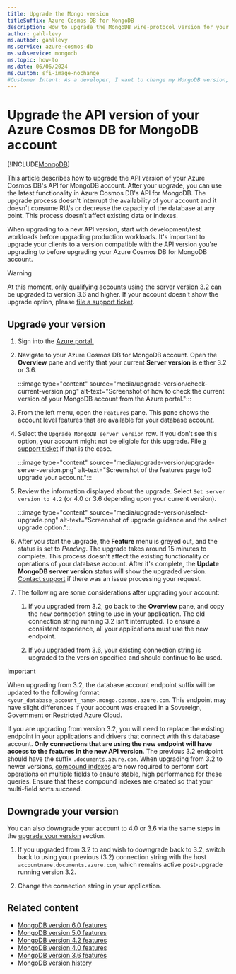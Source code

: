 ```yaml
---
title: Upgrade the Mongo version
titleSuffix: Azure Cosmos DB for MongoDB
description: How to upgrade the MongoDB wire-protocol version for your existing Azure Cosmos DB's API for MongoDB accounts seamlessly
author: gahl-levy
ms.author: gahllevy
ms.service: azure-cosmos-db
ms.subservice: mongodb
ms.topic: how-to
ms.date: 06/06/2024
ms.custom: sfi-image-nochange
#Customer Intent: As a developer, I want to change my MongoDB version, so that I can use the features I need in my applications.
---
```


# Upgrade the API version of your Azure Cosmos DB for MongoDB account

[!INCLUDE[MongoDB](~/reusable-content/ce-skilling/azure/includes/cosmos-db/includes/appliesto-mongodb.md)]

This article describes how to upgrade the API version of your Azure Cosmos DB's API for MongoDB account. After your upgrade, you can use the latest functionality in Azure Cosmos DB's API for MongoDB. The upgrade process doesn't interrupt the availability of your account and it doesn't consume RU/s or decrease the capacity of the database at any point. This process doesn't affect existing data or indexes.

When upgrading to a new API version, start with development/test workloads before upgrading production workloads. It's important to upgrade your clients to a version compatible with the API version you're upgrading to before upgrading your Azure Cosmos DB for MongoDB account.

> [!WARNING]
> At this moment, only qualifying accounts using the server version 3.2 can be upgraded to version 3.6 and higher. If your account doesn't show the upgrade option, please [file a support ticket](https://portal.azure.com/?#blade/Microsoft_Azure_Support/HelpAndSupportBlade).

## Upgrade your version

1. Sign into the [Azure portal.](https://portal.azure.com/)

1. Navigate to your Azure Cosmos DB for MongoDB account. Open the **Overview** pane and verify that your current **Server version** is either 3.2 or 3.6.

    :::image type="content" source="media/upgrade-version/check-current-version.png" alt-text="Screenshot of how to check the current version of your MongoDB account from the Azure portal.":::

1. From the left menu, open the `Features` pane. This pane shows the account level features that are available for your database account.

1. Select the `Upgrade MongoDB server version` row. If you don't see this option, your account might not be eligible for this upgrade. File [a support ticket](https://portal.azure.com/?#blade/Microsoft_Azure_Support/HelpAndSupportBlade) if that is the case.

    :::image type="content" source="media/upgrade-version/upgrade-server-version.png" alt-text="Screenshot of the features page to0 upgrade your account.":::

1. Review the information displayed about the upgrade. Select `Set server version to 4.2` (or 4.0 or 3.6 depending upon your current version).

    :::image type="content" source="media/upgrade-version/select-upgrade.png" alt-text="Screenshot of upgrade guidance and the select upgrade option.":::

1. After you start the upgrade, the **Feature** menu is greyed out, and the status is set to *Pending*. The upgrade takes around 15 minutes to complete. This process doesn't affect the existing functionality or operations of your database account. After it's complete, the **Update MongoDB server version** status will show the upgraded version. [Contact support](https://azure.microsoft.com/support/create-ticket/) if there was an issue processing your request.

1. The following are some considerations after upgrading your account:

    1. If you upgraded from 3.2, go back to the **Overview** pane, and copy the new connection string to use in your application. The old connection string running 3.2 isn't interrupted. To ensure a consistent experience, all your applications must use the new endpoint.

    1. If you upgraded from 3.6, your existing connection string is upgraded to the version specified and should continue to be used.

> [!IMPORTANT]
> When upgrading from 3.2, the database account endpoint suffix will be updated to the following format: `<your_database_account_name>.mongo.cosmos.azure.com`. This endpoint may have slight differences if your account was created in a Sovereign, Government or Restricted Azure Cloud.
>
> If you are upgrading from version 3.2, you will need to replace the existing endpoint in your applications and drivers that connect with this database account. **Only connections that are using the new endpoint will have access to the features in the new API version**. The previous 3.2 endpoint should have the suffix `.documents.azure.com`.
> When upgrading from 3.2 to newer versions, [compound indexes](indexing.md) are now required to perform sort operations on multiple fields to ensure stable, high performance for these queries. Ensure that these compound indexes are created so that your multi-field sorts succeed.

## Downgrade your version

You can also downgrade your account to 4.0 or 3.6 via the same steps in the [upgrade your version](#upgrade-your-version) section.

1. If you upgraded from 3.2 to and wish to downgrade back to 3.2, switch back to using your previous (3.2) connection string with the host `accountname.documents.azure.com`, which remains active post-upgrade running version 3.2.

1. Change the connection string in your application.

## Related content

- [MongoDB version 6.0 features](feature-support-60.md)
- [MongoDB version 5.0 features](feature-support-50.md)
- [MongoDB version 4.2 features](feature-support-42.md)
- [MongoDB version 4.0 features](feature-support-40.md)
- [MongoDB version 3.6 features](feature-support-36.md)
- [MongoDB version history](https://www.mongodb.com/resources/products/mongodb-version-history)
